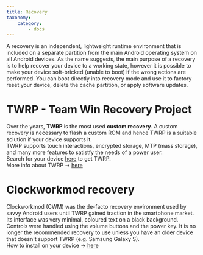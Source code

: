 ```yaml
---
title: Recovery
taxonomy:
    category:
        - docs
---
```


A recovery is an independent, lightweight runtime environment that is included on a separate partition from the main Android operating system on all Android devices. As the name suggests, the main purpose of a recovery is to help recover your device to a working state, however it is possible to make your device soft-bricked (unable to boot) if the wrong actions are performed. You can boot directly into recovery mode and use it to factory reset your device, delete the cache partition, or apply software updates. 

# TWRP - Team Win Recovery Project
Over the years, **TWRP** is the most used **custom recovery**. A custom recovery is necessary to flash a custom ROM and hence TWRP is a suitable solution if your device supports it.<br>
TWRP supports touch interactions, encrypted storage, MTP (mass storage), and many more features to satistfy the needs of a power user. <br>
Search for your device [here](https://twrp.me/Devices/) to get TWRP.<br>
More info about TWRP -> [here](https://twrp.me/about/)

# Clockworkmod recovery
Clockworkmod (CWM) was the de-facto recovery environment used by savvy Android users until TWRP gained traction in the smartphone market. Its interface was very minimal, coloured text on a black background. Controls were handled using the volume buttons and the power key. It is no longer the recommended recovery to use unless you have an older device that doesn't support TWRP (e.g. Samsung Galaxy S). <br>
How to install on your device -> [here](https://www.xda-developers.com/how-to-install-clockworkmod/)
